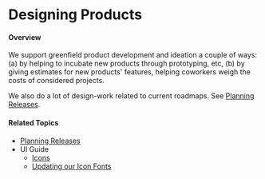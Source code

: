 # Designing Products


#### Overview

We support greenfield product development and ideation a couple of ways: (a) by helping to incubate new products through prototyping, etc, (b) by giving estimates for new products' features, helping coworkers weigh the costs of considered projects.

We also do a lot of design-work related to current roadmaps. See [Planning Releases](planning_releases.md).


#### Related Topics

 - [Planning Releases](planning_releases.md)
 - UI Guide
    - [Icons](designing_products/ui_guide/icons.md)
    - [Updating our Icon Fonts](designing_products/ui_guide/icon_fonts.md)
